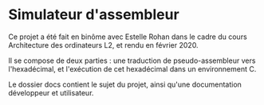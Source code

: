 # Simulateur d'assembleur

Ce projet a été fait en binôme avec Estelle Rohan dans le cadre du cours Architecture des ordinateurs L2, et rendu en février 2020.

Il se compose de deux parties : une traduction de pseudo-assembleur vers l'hexadécimal, et l'exécution de cet hexadécimal dans un environnement C.

Le dossier docs contient le sujet du projet, ainsi qu'une documentation développeur et utilisateur.
